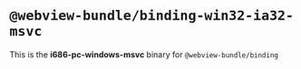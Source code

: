 # `@webview-bundle/binding-win32-ia32-msvc`

This is the **i686-pc-windows-msvc** binary for `@webview-bundle/binding`
